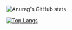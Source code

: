 ![Anurag's GitHub stats](https://github-readme-stats.vercel.app/api?username=rafalwolak&show_icons=true&theme=transparent)

[![Top Langs](https://github-readme-stats.vercel.app/api/top-langs/?username=rafalwolak)](https://github.com/rafalwolak/rafalwolak)

<!--START_SECTION:waka-->
<!--END_SECTION:waka-->
